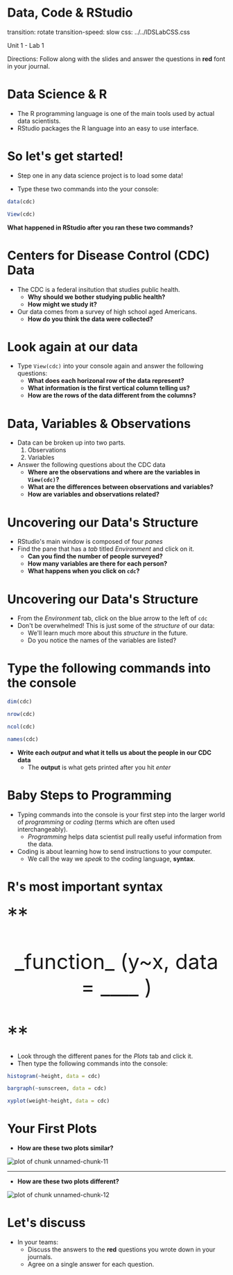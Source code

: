 Data, Code & RStudio
====================
transition: rotate
transition-speed: slow
css: ../../IDSLabCSS.css 

Unit 1 - Lab 1  

Directions: Follow along with the slides and answer the questions in **red** font in your journal.
 


Data Science & R
================

- The R programming language is one of the main tools used by actual data scientists.
- RStudio packages the R language into an easy to use interface.
 

So let's get started!
=====================

- Step one in any data science project is to load some data!

- Type these two commands into the your console:


```r
data(cdc)
```

```r
View(cdc)
```
  
**What happened in RStudio after you ran these two commands?**

Centers for Disease Control (CDC) Data
======================================

- The CDC is a federal insitution that studies public health.
    - **Why should we bother studying public health?**
    - **How might we study it?**
- Our data comes from a survey of high school aged Americans.
    - **How do you think the data were collected?**

Look again at our data
======================

- Type `View(cdc)` into your console again and answer the following questions:
    - **What does each horizonal row of the data represent?**
    - **What information is the first vertical column telling us?**
    - **How are the rows of the data different from the columns?**

Data, Variables & Observations
==============================

- Data can be broken up into two parts. 
    1. Observations
    2. Variables
- Answer the following questions about the CDC data
    - **Where are the observations and where are the variables in `View(cdc)`?**  
    - **What are the differences between observations and variables?**  
    - **How are variables and observations related?**

Uncovering our Data's Structure
===============================

- RStudio's main window is composed of four _panes_
- Find the pane that has a _tab_ titled _Environment_ and click on it.
    - **Can you find the number of people surveyed?**
    - **How many variables are there for each person?**
    - **What happens when you click on `cdc`?**

Uncovering our Data's Structure
===============================

- From the _Environment_ tab, click on the blue arrow to the left of `cdc`
- Don't be overwhelmed! This is just some of the _structure_ of our data:
    - We'll learn much more about this _structure_ in the future.
    - Do you notice the names of the variables are listed?
  
Type the following commands into the console
============================================


```r
dim(cdc)
```

```r
nrow(cdc)
```

```r
ncol(cdc)
```

```r
names(cdc)
```

- **Write each _output_ and what it tells us about the people in our CDC data**
    - The **output** is what gets printed after you hit _enter_

Baby Steps to Programming
=========================

- Typing commands into the console is your first step into the larger world of _programming_ or _coding_ (terms which are often used interchangeably).
    - _Programming_ helps data scientist pull really useful information from the data.
- Coding is about learning how to send instructions to your computer.
    - We call the way we _speak_ to the coding language, **syntax**.

R's most important syntax
=========================

<font size="7">
**<p align='center'> _function_ (y~x, data = ____ ) </p>**
</font>

- Look through the different panes for the _Plots_ tab and click it.
- Then type the following commands into the console:


```r
histogram(~height, data = cdc)
```

```r
bargraph(~sunscreen, data = cdc)
```

```r
xyplot(weight~height, data = cdc)
```


Your First Plots
=================

- **How are these two plots similar?**

<img src="unit1lab1-figure/unnamed-chunk-11.png" title="plot of chunk unnamed-chunk-11" alt="plot of chunk unnamed-chunk-11" style="display: block; margin: auto;" />

***

- **How are these two plots different?**

<img src="unit1lab1-figure/unnamed-chunk-12.png" title="plot of chunk unnamed-chunk-12" alt="plot of chunk unnamed-chunk-12" style="display: block; margin: auto;" />

Let's discuss
=============

- In your teams:
    - Discuss the answers to the **red** questions you wrote down in your journals.
    - Agree on a single answer for each question.
